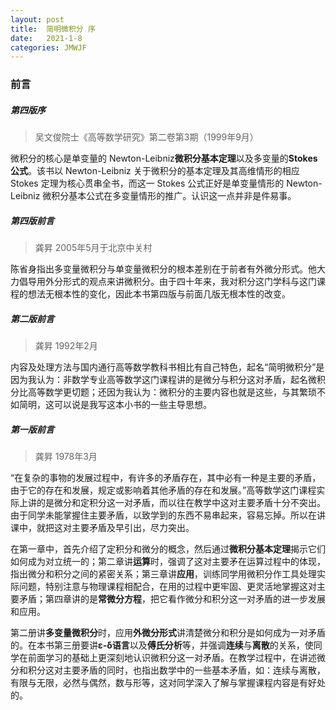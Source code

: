 ```yaml
---
layout: post
title:  简明微积分 序
date:   2021-1-8
categories: JMWJF
---
```


### 前言

##### 第四版序

>吴文俊院士《高等数学研究》第二卷第3期（1999年9月）

微积分的核心是单变量的 Newton-Leibniz**微积分基本定理**以及多变量的**Stokes公式**。该书以 Newton-Leibniz 关于微积分的基本定理及其高维情形的相应 Stokes 定理为核心贯串全书，而这一 Stokes 公式正好是单变量情形的 Newton-Leibniz 微积分基本公式在多变量情形的推广。认识这一点并非是件易事。

##### 第四版前言

>龚昇 2005年5月于北京中关村

陈省身指出多变量微积分与单变量微积分的根本差别在于前者有外微分形式。他大力倡导用外分形式的观点来讲微积分。由于四十年来，我对积分这门学科与这门课程的想法无根本性的变化，因此本书第四版与前面几版无根本性的改变。

##### 第二版前言

>龚昇 1992年2月

内容及处理方法与国内通行高等数学教科书相比有自己特色，起名“简明微积分”是因为我认为：非数学专业高等数学这门课程讲的是微分与积分这对矛盾，起名微积分比高等数学更切题；还因为我认为：微积分的主要内容也就是这些，与其繁琐不如简明，这可以说是我写这本小书的一些主导思想。

##### 第一版前言

>龚昇 1978年3月

“在复杂的事物的发展过程中，有许多的矛盾存在，其中必有一种是主要的矛盾，由于它的存在和发展，规定或影响着其他矛盾的存在和发展。”高等数学这门课程实际上讲的是微分和定积分这一对矛盾，而以往在教学中这对主要矛盾十分不突出。由于同学未能掌握住主要矛盾，以致学到的东西不易串起来，容易忘掉。所以在讲课中，就把这对主要矛盾及早引出，尽力突出。

在第一章中，首先介绍了定积分和微分的概念，然后通过**微积分基本定理**揭示它们如何成为对立统一的；第二章讲**运算**时，强调了这对主要矛在运算过程中的体现，指出微分和积分之间的紧密关系；第三章讲**应用**，训练同学用微积分作工具处理实际问题，特别注意与物理课程相配合，在用的过程中更牢固、更灵活地掌握这对主要矛盾；第四章讲的是**常微分方程**，把它看作微分和积分这一对矛盾的进一步发展和应用。

第二册讲**多变量微积分**时，应用**外微分形式**讲清楚微分和积分是如何成为一对矛盾的。在本书第三册要讲**ε-δ语言**以及**傅氏分析**等，并强调**连续**与**离散**的关系，使同学在前面学习的基础上更深刻地认识微积分这一对矛盾。在教学过程中，在讲述微分和积分这对主要矛盾的同时，也指出数学中的一些基本矛盾，如：连续与离散，有限与无限，必然与偶然，数与形等，这对同学深入了解与掌握课程内容是有好处的。